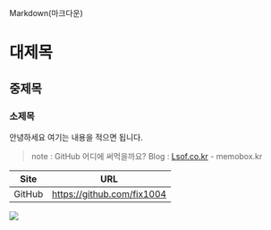 Markdown(마크다운)
# 대제목
## 중제목
### 소제목
안녕하세요 여기는 내용을 적으면 됩니다.
>note : GitHub 어디에 써먹을까요?
Blog : [Lsof.co.kr](http://www.lsof.co.kr) - memobox.kr

|Site|URL|
|--|--|
|GitHub|https://github.com/fix1004|

<img src="https://www.kali.org/features/">

